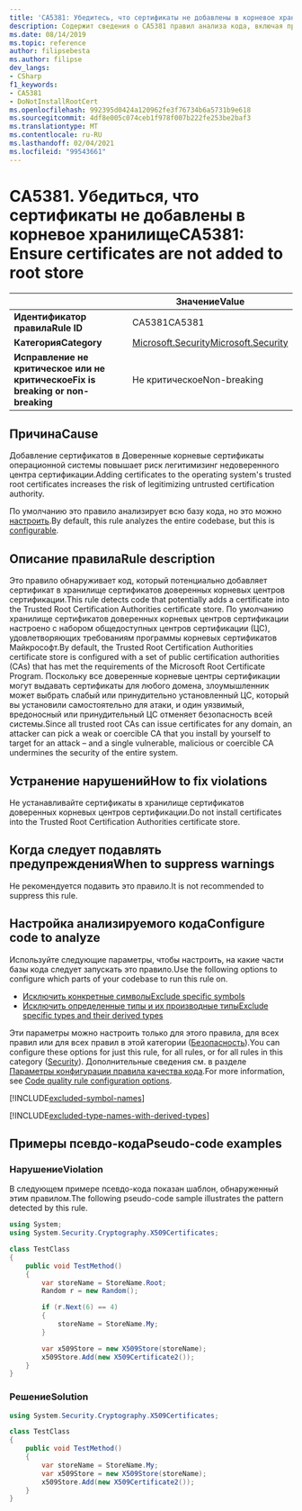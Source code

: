 ```yaml
---
title: 'CA5381: Убедитесь, что сертификаты не добавлены в корневое хранилище (анализ кода)'
description: Содержит сведения о CA5381 правил анализа кода, включая причины, способы устранения нарушений и время их подавления.
ms.date: 08/14/2019
ms.topic: reference
author: filipsebesta
ms.author: filipse
dev_langs:
- CSharp
f1_keywords:
- CA5381
- DoNotInstallRootCert
ms.openlocfilehash: 992395d0424a120962fe3f76734b6a5731b9e618
ms.sourcegitcommit: 4df8e005c074ceb1f978f007b222fe253be2baf3
ms.translationtype: MT
ms.contentlocale: ru-RU
ms.lasthandoff: 02/04/2021
ms.locfileid: "99543661"
---
```

# <a name="ca5381-ensure-certificates-are-not-added-to-root-store"></a><span data-ttu-id="94061-103">CA5381. Убедиться, что сертификаты не добавлены в корневое хранилище</span><span class="sxs-lookup"><span data-stu-id="94061-103">CA5381: Ensure certificates are not added to root store</span></span>

| | <span data-ttu-id="94061-104">Значение</span><span class="sxs-lookup"><span data-stu-id="94061-104">Value</span></span> |
|-|-|
| <span data-ttu-id="94061-105">**Идентификатор правила**</span><span class="sxs-lookup"><span data-stu-id="94061-105">**Rule ID**</span></span> |<span data-ttu-id="94061-106">CA5381</span><span class="sxs-lookup"><span data-stu-id="94061-106">CA5381</span></span>|
| <span data-ttu-id="94061-107">**Категория**</span><span class="sxs-lookup"><span data-stu-id="94061-107">**Category**</span></span> |[<span data-ttu-id="94061-108">Microsoft.Security</span><span class="sxs-lookup"><span data-stu-id="94061-108">Microsoft.Security</span></span>](security-warnings.md)|
| <span data-ttu-id="94061-109">**Исправление не критическое или не критическое**</span><span class="sxs-lookup"><span data-stu-id="94061-109">**Fix is breaking or non-breaking**</span></span> |<span data-ttu-id="94061-110">Не критическое</span><span class="sxs-lookup"><span data-stu-id="94061-110">Non-breaking</span></span>|

## <a name="cause"></a><span data-ttu-id="94061-111">Причина</span><span class="sxs-lookup"><span data-stu-id="94061-111">Cause</span></span>

<span data-ttu-id="94061-112">Добавление сертификатов в Доверенные корневые сертификаты операционной системы повышает риск легитимизинг недоверенного центра сертификации.</span><span class="sxs-lookup"><span data-stu-id="94061-112">Adding certificates to the operating system's trusted root certificates increases the risk of legitimizing untrusted certification authority.</span></span>

<span data-ttu-id="94061-113">По умолчанию это правило анализирует всю базу кода, но это можно [настроить](#configure-code-to-analyze).</span><span class="sxs-lookup"><span data-stu-id="94061-113">By default, this rule analyzes the entire codebase, but this is [configurable](#configure-code-to-analyze).</span></span>

## <a name="rule-description"></a><span data-ttu-id="94061-114">Описание правила</span><span class="sxs-lookup"><span data-stu-id="94061-114">Rule description</span></span>

<span data-ttu-id="94061-115">Это правило обнаруживает код, который потенциально добавляет сертификат в хранилище сертификатов доверенных корневых центров сертификации.</span><span class="sxs-lookup"><span data-stu-id="94061-115">This rule detects code that potentially adds a certificate into the Trusted Root Certification Authorities certificate store.</span></span> <span data-ttu-id="94061-116">По умолчанию хранилище сертификатов доверенных корневых центров сертификации настроено с набором общедоступных центров сертификации (ЦС), удовлетворяющих требованиям программы корневых сертификатов Майкрософт.</span><span class="sxs-lookup"><span data-stu-id="94061-116">By default, the Trusted Root Certification Authorities certificate store is configured with a set of public certification authorities (CAs) that has met the requirements of the Microsoft Root Certificate Program.</span></span> <span data-ttu-id="94061-117">Поскольку все доверенные корневые центры сертификации могут выдавать сертификаты для любого домена, злоумышленник может выбрать слабый или принудительно установленный ЦС, который вы установили самостоятельно для атаки, и один уязвимый, вредоносный или принудительный ЦС отменяет безопасность всей системы.</span><span class="sxs-lookup"><span data-stu-id="94061-117">Since all trusted root CAs can issue certificates for any domain, an attacker can pick a weak or coercible CA that you install by yourself to target for an attack – and a single vulnerable, malicious or coercible CA undermines the security of the entire system.</span></span>

## <a name="how-to-fix-violations"></a><span data-ttu-id="94061-118">Устранение нарушений</span><span class="sxs-lookup"><span data-stu-id="94061-118">How to fix violations</span></span>

<span data-ttu-id="94061-119">Не устанавливайте сертификаты в хранилище сертификатов доверенных корневых центров сертификации.</span><span class="sxs-lookup"><span data-stu-id="94061-119">Do not install certificates into the Trusted Root Certification Authorities certificate store.</span></span>

## <a name="when-to-suppress-warnings"></a><span data-ttu-id="94061-120">Когда следует подавлять предупреждения</span><span class="sxs-lookup"><span data-stu-id="94061-120">When to suppress warnings</span></span>

<span data-ttu-id="94061-121">Не рекомендуется подавить это правило.</span><span class="sxs-lookup"><span data-stu-id="94061-121">It is not recommended to suppress this rule.</span></span>

## <a name="configure-code-to-analyze"></a><span data-ttu-id="94061-122">Настройка анализируемого кода</span><span class="sxs-lookup"><span data-stu-id="94061-122">Configure code to analyze</span></span>

<span data-ttu-id="94061-123">Используйте следующие параметры, чтобы настроить, на какие части базы кода следует запускать это правило.</span><span class="sxs-lookup"><span data-stu-id="94061-123">Use the following options to configure which parts of your codebase to run this rule on.</span></span>

- [<span data-ttu-id="94061-124">Исключить конкретные символы</span><span class="sxs-lookup"><span data-stu-id="94061-124">Exclude specific symbols</span></span>](#exclude-specific-symbols)
- [<span data-ttu-id="94061-125">Исключить определенные типы и их производные типы</span><span class="sxs-lookup"><span data-stu-id="94061-125">Exclude specific types and their derived types</span></span>](#exclude-specific-types-and-their-derived-types)

<span data-ttu-id="94061-126">Эти параметры можно настроить только для этого правила, для всех правил или для всех правил в этой категории ([Безопасность](security-warnings.md)).</span><span class="sxs-lookup"><span data-stu-id="94061-126">You can configure these options for just this rule, for all rules, or for all rules in this category ([Security](security-warnings.md)).</span></span> <span data-ttu-id="94061-127">Дополнительные сведения см. в разделе [Параметры конфигурации правила качества кода](../code-quality-rule-options.md).</span><span class="sxs-lookup"><span data-stu-id="94061-127">For more information, see [Code quality rule configuration options](../code-quality-rule-options.md).</span></span>

[!INCLUDE[excluded-symbol-names](~/includes/code-analysis/excluded-symbol-names.md)]

[!INCLUDE[excluded-type-names-with-derived-types](~/includes/code-analysis/excluded-type-names-with-derived-types.md)]

## <a name="pseudo-code-examples"></a><span data-ttu-id="94061-128">Примеры псевдо-кода</span><span class="sxs-lookup"><span data-stu-id="94061-128">Pseudo-code examples</span></span>

### <a name="violation"></a><span data-ttu-id="94061-129">Нарушение</span><span class="sxs-lookup"><span data-stu-id="94061-129">Violation</span></span>

<span data-ttu-id="94061-130">В следующем примере псевдо-кода показан шаблон, обнаруженный этим правилом.</span><span class="sxs-lookup"><span data-stu-id="94061-130">The following pseudo-code sample illustrates the pattern detected by this rule.</span></span>

```csharp
using System;
using System.Security.Cryptography.X509Certificates;

class TestClass
{
    public void TestMethod()
    {
        var storeName = StoreName.Root;
        Random r = new Random();

        if (r.Next(6) == 4)
        {
            storeName = StoreName.My;
        }

        var x509Store = new X509Store(storeName);
        x509Store.Add(new X509Certificate2());
    }
}
```

### <a name="solution"></a><span data-ttu-id="94061-131">Решение</span><span class="sxs-lookup"><span data-stu-id="94061-131">Solution</span></span>

```csharp
using System.Security.Cryptography.X509Certificates;

class TestClass
{
    public void TestMethod()
    {
        var storeName = StoreName.My;
        var x509Store = new X509Store(storeName);
        x509Store.Add(new X509Certificate2());
    }
}
```
